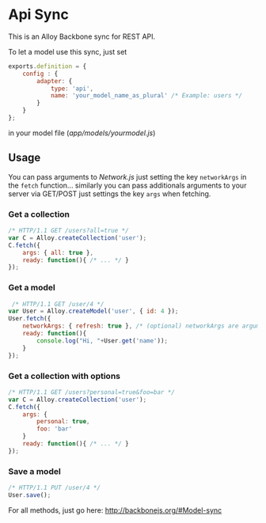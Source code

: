# Api Sync

This is an Alloy Backbone sync for REST API.

To let a model use this sync, just set

```javascript
exports.definition = {
	config : {
		adapter: {
			type: 'api',
			name: 'your_model_name_as_plural' /* Example: users */
		}
	}
};
```

in your model file (*app/models/yourmodel.js*)

## Usage

You can pass arguments to *Network.js* just setting the key `networkArgs` in the `fetch` function... similarly you can pass additionals arguments to your server via GET/POST just settings the key `args` when fetching.

### Get a collection

```javascript
/* HTTP/1.1 GET /users?all=true */
var C = Alloy.createCollection('user');
C.fetch({
    args: { all: true },
    ready: function(){ /* ... */ }
});
```

### Get a model

```javascript
 /* HTTP/1.1 GET /user/4 */
var User = Alloy.createModel('user', { id: 4 });
User.fetch({
    networkArgs: { refresh: true }, /* (optional) networkArgs are arguments passed to Network.send() */
    ready: function(){
        console.log("Hi, "+User.get('name'));
    }
});
```

### Get a collection with options

```javascript
/* HTTP/1.1 GET /users?personal=true&foo=bar */
var C = Alloy.createCollection('user');
C.fetch({
    args: {
        personal: true,
        foo: 'bar'
    }
    ready: function(){ /* ... */ }
});
```


### Save a model

```javascript
/* HTTP/1.1 PUT /user/4 */
User.save();
```

For all methods, just go here: http://backbonejs.org/#Model-sync